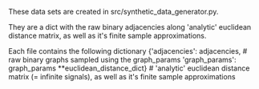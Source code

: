 These data sets are created in src/synthetic_data_generator.py. 

They are a dict with the raw binary adjacencies along  'analytic' euclidean distance matrix, as well as it's finite sample approximations.

Each file contains the following dictionary
 {'adjacencies': adjacencies, # raw binary graphs sampled using the graph_params
 'graph_params': graph_params
 **euclidean_distance_dict} # 'analytic' euclidean distance matrix (= infinite signals), as well as it's finite sample approximations
